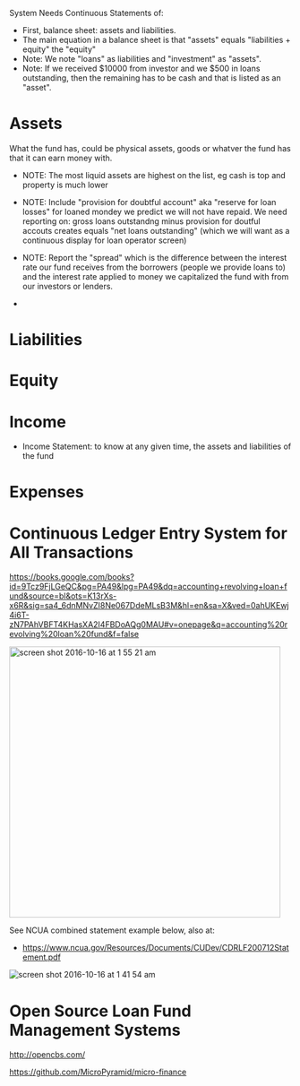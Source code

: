 

System Needs Continuous Statements of: 

* First, balance sheet: assets and liabilities. 
* The main equation in a balance sheet is that "assets" equals "liabilities + equity" the "equity" 
* Note: We note "loans" as liabilities and "investment" as "assets".  
* Note: If we received $10000 from investor and we $500 in loans outstanding, then the remaining has to be cash and that is listed as an "asset".  

# Assets

What the fund has, could be physical assets, goods or whatver the fund has that it can earn money with. 

* NOTE: The most liquid assets are highest on the list, eg cash is top and property is much lower
* NOTE: Include "provision for doubtful account" aka "reserve for loan losses" for loaned mondey we predict we will not have repaid.  We need reporting on: gross loans outstandng minus provision for doutful accouts creates equals "net loans outstanding" (which we will want as a continuous display for loan operator screen)

* NOTE: Report the "spread" which is the difference between the interest rate our fund receives from the borrowers (people we provide loans to) and the interest rate applied to money we capitalized the fund with from our investors  or lenders. 

* 

# Liabilities

# Equity

# Income 

* Income Statement: to know at any given time, the assets and liabilities of the fund 

# Expenses


# Continuous Ledger Entry System for All Transactions

https://books.google.com/books?id=9Tcz9FjLGeQC&pg=PA49&lpg=PA49&dq=accounting+revolving+loan+fund&source=bl&ots=K13rXs-x6R&sig=sa4_6dnMNvZI8Ne067DdeMLsB3M&hl=en&sa=X&ved=0ahUKEwj4i6T-zN7PAhVBFT4KHasXA2I4FBDoAQg0MAU#v=onepage&q=accounting%20revolving%20loan%20fund&f=false

<img width="484" alt="screen shot 2016-10-16 at 1 55 21 am" src="https://cloud.githubusercontent.com/assets/8837791/19415558/c813ee28-9341-11e6-9d2a-151ac932c085.png">

See NCUA combined statement example below, also at:
* https://www.ncua.gov/Resources/Documents/CUDev/CDRLF200712Statement.pdf 

![screen shot 2016-10-16 at 1 41 54 am](https://cloud.githubusercontent.com/assets/2357755/19415560/e07c7c50-9341-11e6-9dc9-bcee093eddaa.png)

# Open Source Loan Fund Management Systems

http://opencbs.com/

https://github.com/MicroPyramid/micro-finance



